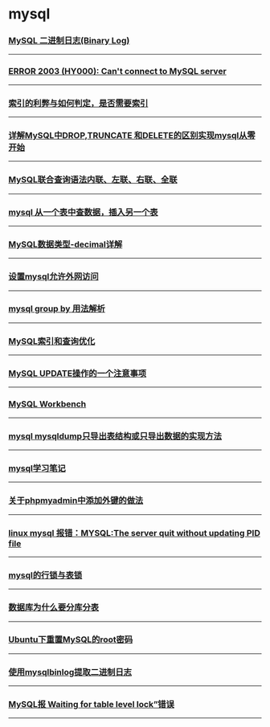 mysql
=====

### [MySQL 二进制日志(Binary Log)](binary-log)

---

### [ERROR 2003 (HY000): Can't connect to MySQL server](can-not-connect)

---

### [索引的利弊与如何判定，是否需要索引](dbi)

---

### [详解MySQL中DROP,TRUNCATE 和DELETE的区别实现mysql从零开始](drop-truncate-delete)

---

### [MySQL联合查询语法内联、左联、右联、全联](join)

---

### [mysql 从一个表中查数据，插入另一个表](Mysql-check-data-from-a-table-and-insert-it-into-another-table)

---

### [MySQL数据类型-decimal详解](mysql-decimal)

---

### [设置mysql允许外网访问](mysql-external-access)

---

### [mysql group by 用法解析](mysql-group-by)

---

### [MySQL索引和查询优化](MySQL-indexing-and-query-optimization)

---

### [MySQL UPDATE操作的一个注意事项](mysql-update)

---

### [MySQL Workbench](mysql-workbench)

---

### [mysql mysqldump只导出表结构或只导出数据的实现方法](mysqldump-part)

---

### [mysql学习笔记](note)

---

### [关于phpmyadmin中添加外键的做法](phpmyadmin-fk)

---

### [linux mysql 报错：MYSQL:The server quit without updating PID file](quit-without-updating-pid-file)

---

### [mysql的行锁与表锁](row-lock-and-table-lock)

---

### [数据库为什么要分库分表](sub-table-reason)

---

### [Ubuntu下重置MySQL的root密码](ubuntu-reset-password)

---

### [使用mysqlbinlog提取二进制日志](use-mysqlbinlog-get-binlog)

---

### [MySQL报 Waiting for table level lock”错误](waiting-for-table-level-lock)

---
